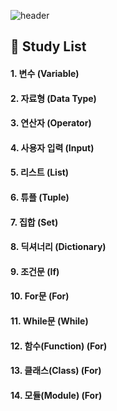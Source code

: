 ![header](https://capsule-render.vercel.app/api?type=Blur&color=gradient&height=300&section=header&text=Python%20Study&fontSize=90)


  ## 👀 Study List
  #### 1. 변수 (Variable)<br/>
  #### 2. 자료형 (Data Type)<br/>
  #### 3. 연산자 (Operator)<br/>
  #### 4. 사용자 입력 (Input)<br/>
  #### 5. 리스트 (List)<br/>
  #### 6. 튜플 (Tuple)<br/>
  #### 7. 집합 (Set)<br/>
  #### 8. 딕셔너리 (Dictionary)<br/>
  #### 9. 조건문 (If)<br/>
  #### 10. For문 (For)<br/>
  #### 11. While문 (While)<br/>
  #### 12. 함수(Function) (For)<br/>
  #### 13. 클래스(Class) (For)<br/>
  #### 14. 모듈(Module) (For)<br/>

